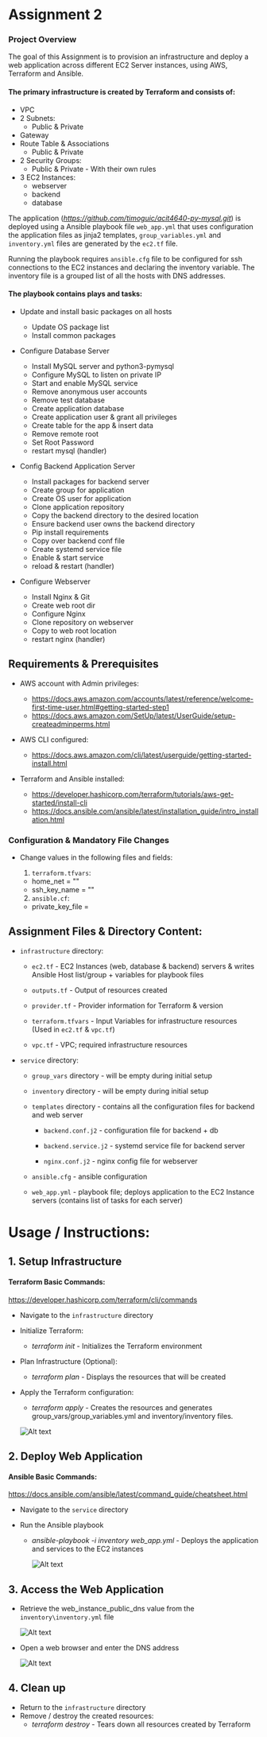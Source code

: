 # Assignment 2 

### Project Overview
The goal of this Assignment is to provision an infrastructure and deploy a web application across different EC2 Server instances, using AWS, Terraform and Ansible.  

#### The primary infrastructure is created by Terraform and consists of:

- VPC 
- 2 Subnets:
  - Public & Private 
- Gateway
- Route Table & Associations
  - Public & Private 
- 2 Security Groups:
  - Public & Private - With their own rules 
- 3 EC2 Instances:
  - webserver
  - backend
  - database

The application (*https://github.com/timoguic/acit4640-py-mysql.git*) is deployed using a Ansible playbook file `web_app.yml` that uses configuration the application files as jinja2 templates, `group_variables.yml` and `inventory.yml` files are generated by the `ec2.tf` file.

Running the playbook requires `ansible.cfg` file to be configured for ssh connections to the EC2 instances and declaring the inventory variable. The inventory file is a grouped list of all the hosts with DNS addresses.

#### The playbook contains plays and tasks:

- Update and install basic packages on all hosts

  - Update OS package list
  - Install common packages

- Configure Database Server
  - Install MySQL server and python3-pymysql
  - Configure MySQL to listen on private IP
  - Start and enable MySQL service
  - Remove anonymous user accounts
  - Remove test database
  - Create application database
  - Create application user & grant all privileges
  - Create table for the app & insert data
  - Remove remote root
  - Set Root Password
  - restart mysql (handler)

- Config Backend Application Server
  - Install packages for backend server
  - Create group for application
  - Create OS user for application
  - Clone application repository
  - Copy the backend directory to the desired location
  - Ensure backend user owns the backend directory
  - Pip install requirements
  - Copy over backend conf file
  - Create systemd service file
  - Enable & start service
  - reload & restart (handler)

- Configure Webserver
  - Install Nginx & Git
  - Create web root dir
  - Configure Nginx
  - Clone repository on webserver
  - Copy to web root location
  - restart nginx (handler)



## Requirements & Prerequisites

- AWS account with Admin privileges:
  - https://docs.aws.amazon.com/accounts/latest/reference/welcome-first-time-user.html#getting-started-step1
  - https://docs.aws.amazon.com/SetUp/latest/UserGuide/setup-createadminperms.html

- AWS CLI configured:
  - https://docs.aws.amazon.com/cli/latest/userguide/getting-started-install.html

- Terraform and Ansible installed:
  - https://developer.hashicorp.com/terraform/tutorials/aws-get-started/install-cli
  - https://docs.ansible.com/ansible/latest/installation_guide/intro_installation.html

### Configuration & Mandatory File Changes

- Change values in the following files and fields: 

    1. `terraform.tfvars`:

    - home_net = "<Your Home IP Address>"
    - ssh_key_name = "<You SSH Key Name>"

    2. `ansible.cf`:
    
    - private_key_file = <SSH KEY PATH>

## Assignment Files & Directory Content:

- `infrastructure` directory:

    - `ec2.tf` - EC2 Instances (web, database & backend) servers & writes Ansible Host list/group + variables for playbook files

    - `outputs.tf` - Output of resources created

    - `provider.tf` - Provider information for Terraform & version

    - `terraform.tfvars` - Input Variables for infrastructure resources (Used in `ec2.tf` & `vpc.tf`)

    - `vpc.tf` - VPC; required infrastructure resources

- `service` directory:

    - `group_vars` directory - will be empty during initial setup 

    - `inventory` directory - will be empty during initial setup

    - `templates` directory - contains all the configuration files for backend and web server

        - `backend.conf.j2` - configuration file for backend + db 

        - `backend.service.j2` - systemd service file for backend server

        - `nginx.conf.j2` - nginx config file for webserver 

    - `ansible.cfg` - ansible configuration

    - `web_app.yml` - playbook file; deploys application to the EC2 Instance servers (contains list of tasks for each server)

# Usage / Instructions:

## 1. Setup Infrastructure

#### Terraform Basic Commands: 
https://developer.hashicorp.com/terraform/cli/commands

- Navigate to the `infrastructure` directory

- Initialize Terraform:
  - *terraform init* - Initializes the Terraform environment

- Plan Infrastructure (Optional):
   - *terraform plan* - Displays the resources that will be created

- Apply the Terraform configuration:
   - *terraform apply* - Creates the resources and generates group_vars/group_variables.yml and inventory/inventory files.

    ![Alt text](terraform_apply.png)


## 2. Deploy Web Application

#### Ansible Basic Commands:
https://docs.ansible.com/ansible/latest/command_guide/cheatsheet.html

- Navigate to the `service` directory

- Run the Ansible playbook
  - *ansible-playbook -i inventory web_app.yml* - Deploys the application and services to the EC2 instances

    ![Alt text](ansible_playbook.png)

## 3. Access the Web Application
- Retrieve the web_instance_public_dns value from the `inventory\inventory.yml` file

    ![Alt text](inventory.png)
    
- Open a web browser and enter the DNS address

    ![Alt text](webapp.png)

## 4. Clean up
- Return to the `infrastructure` directory
- Remove / destroy the created resources:
  - *terraform destroy* - Tears down all resources created by Terraform